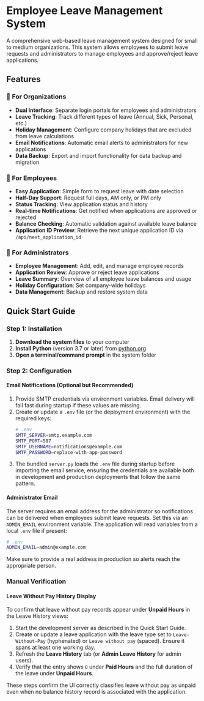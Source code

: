 # Employee Leave Management System

A comprehensive web-based leave management system designed for small to medium organizations. This system allows employees to submit leave requests and administrators to manage employees and approve/reject leave applications.

## Features

### 🏢 For Organizations
- **Dual Interface**: Separate login portals for employees and administrators
- **Leave Tracking**: Track different types of leave (Annual, Sick, Personal, etc.)
- **Holiday Management**: Configure company holidays that are excluded from leave calculations
- **Email Notifications**: Automatic email alerts to administrators for new applications
- **Data Backup**: Export and import functionality for data backup and migration

### 👤 For Employees
- **Easy Application**: Simple form to request leave with date selection
- **Half-Day Support**: Request full days, AM only, or PM only
- **Status Tracking**: View application status and history
- **Real-time Notifications**: Get notified when applications are approved or rejected
- **Balance Checking**: Automatic validation against available leave balance
- **Application ID Preview**: Retrieve the next unique application ID via `/api/next_application_id`

### 🔐 For Administrators
- **Employee Management**: Add, edit, and manage employee records
- **Application Review**: Approve or reject leave applications
- **Leave Summary**: Overview of all employee leave balances and usage
- **Holiday Configuration**: Set company-wide holidays
- **Data Management**: Backup and restore system data

## Quick Start Guide

### Step 1: Installation

1. **Download the system files** to your computer
2. **Install Python** (version 3.7 or later) from [python.org](https://python.org)
3. **Open a terminal/command prompt** in the system folder

### Step 2: Configuration

#### Email Notifications (Optional but Recommended)
1. Provide SMTP credentials via environment variables. Email delivery will
   fail fast during startup if these values are missing.
2. Create or update a `.env` file (or the deployment environment) with the
   required keys:
   ```bash
   # .env
   SMTP_SERVER=smtp.example.com
   SMTP_PORT=587
   SMTP_USERNAME=notifications@example.com
   SMTP_PASSWORD=replace-with-app-password
   ```
3. The bundled `server.py` loads the `.env` file during startup before importing
   the email service, ensuring the credentials are available both in
   development and production deployments that follow the same pattern.

#### Administrator Email

The server requires an email address for the administrator so notifications can
be delivered when employees submit leave requests. Set this via an
`ADMIN_EMAIL` environment variable. The application will read variables from a
local `.env` file if present:

```bash
# .env
ADMIN_EMAIL=admin@example.com
```

Make sure to provide a real address in production so alerts reach the
appropriate person.

### Manual Verification

#### Leave Without Pay History Display

To confirm that leave without pay records appear under **Unpaid Hours** in the
Leave History views:

1. Start the development server as described in the Quick Start Guide.
2. Create or update a leave application with the leave type set to
   `Leave-Without-Pay` (hyphenated) or `Leave without pay` (spaced). Ensure it
   spans at least one working day.
3. Refresh the **Leave History** tab (or **Admin Leave History** for admin
   users).
4. Verify that the entry shows `0` under **Paid Hours** and the full duration of
   the leave under **Unpaid Hours**.

These steps confirm the UI correctly classifies leave without pay as unpaid
even when no balance history record is associated with the application.

